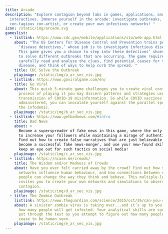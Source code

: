 ```yaml
---
title: Arcade
description: "Explore contagion beyond labs in games, applications, and
  interactives. Immerse yourself in the arcade: investigate outbreaks, become a
  con-tagious con-artist, or create your own infectious networks! "
icon: /static/img/arcade.svg
gameslist:
  - listlink: https://www.cdc.gov/mobile/applications/sto/web-app.html
    about: "The US Centers for Disease Control and Prevention trains people to be
      ‘disease detectives,’ whose job is to investigate infectious diseases.
      This game gives you a chance to step into these detectives’ shoes, and try
      to solve different outbreaks that are occurring. The game requires you to
      carefully read and analyze the clues, find potential causes for the
      disease, and think of ways to help curb the spread. "
    title: CDC Solve the Outbreak
    playimage: /static/img/a_ar_sec_vis.jpg
  - listlink: https://www.goviralgame.com/en/
    title: Go Viral
    about: This quick 5-minute game challenges you to create viral content. In the
      process of playing it you may discern patterns and strategies used in the
      transmission of COVID-19 misinformation. So while COVID vaccines are being
      administered, you can inoculate yourself against the parallel spread of
      the infodemic.
    playimage: /static/img/b_ar_sec_vis.jpg
  - listlink: https://www.getbadnews.com/#intro
    title: Bad News
    about: >
      Become a superspreader of fake news in this game, where the only goal is
      to increase your followers while maintaining a mirage of authenticity.
      Find out how to create false narratives that are just believable enough,
      become a successful fake news-monger, and use your new-found skills to
      keep an eye out for such tactics on social media!
    playimage: /static/img/c_ar_sec_vis.jpg
  - listlink: https://ncase.me/crowds/
    title: The Wisdom and/or Madness of Crowds
    about: Have you ever felt carried away by the crowd? Find out how social
      networks influence human behaviour, and how connections between different
      people can change the way they think and behave. This multiple-level game
      invites you to create your own networks and simulations to observe social
      contagion.
    playimage: /static/img/d_ar_sec_vis.jpg
  - title: The Zombie Outbreak
    listlink: https://www.theguardian.com/science/2015/oct/26/can-you-solve-it-how-many-will-the-zombie-outbreak-infect
    about: A sinister zombie virus is taking over...and it’s up to you to calculate
      how many people will get infected. Your analytical skills are sure to be
      put through the test as you attempt to figure out how many people will
      cease to be human soon.
    playimage: /static/img/e_ar_sec_vis.jpg
---
```

